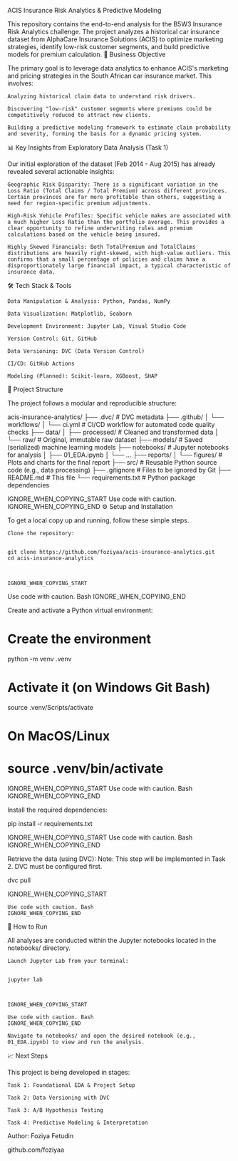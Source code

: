 ACIS Insurance Risk Analytics & Predictive Modeling


This repository contains the end-to-end analysis for the B5W3 Insurance Risk Analytics challenge. The project analyzes a historical car insurance dataset from AlphaCare Insurance Solutions (ACIS) to optimize marketing strategies, identify low-risk customer segments, and build predictive models for premium calculation.
🎯 Business Objective

The primary goal is to leverage data analytics to enhance ACIS's marketing and pricing strategies in the South African car insurance market. This involves:

    Analyzing historical claim data to understand risk drivers.

    Discovering "low-risk" customer segments where premiums could be competitively reduced to attract new clients.

    Building a predictive modeling framework to estimate claim probability and severity, forming the basis for a dynamic pricing system.

📊 Key Insights from Exploratory Data Analysis (Task 1)

Our initial exploration of the dataset (Feb 2014 - Aug 2015) has already revealed several actionable insights:

    Geographic Risk Disparity: There is a significant variation in the Loss Ratio (Total Claims / Total Premium) across different provinces. Certain provinces are far more profitable than others, suggesting a need for region-specific premium adjustments.

    High-Risk Vehicle Profiles: Specific vehicle makes are associated with a much higher Loss Ratio than the portfolio average. This provides a clear opportunity to refine underwriting rules and premium calculations based on the vehicle being insured.

    Highly Skewed Financials: Both TotalPremium and TotalClaims distributions are heavily right-skewed, with high-value outliers. This confirms that a small percentage of policies and claims have a disproportionately large financial impact, a typical characteristic of insurance data.

🛠️ Tech Stack & Tools

    Data Manipulation & Analysis: Python, Pandas, NumPy

    Data Visualization: Matplotlib, Seaborn

    Development Environment: Jupyter Lab, Visual Studio Code

    Version Control: Git, GitHub

    Data Versioning: DVC (Data Version Control)

    CI/CD: GitHub Actions

    Modeling (Planned): Scikit-learn, XGBoost, SHAP

📂 Project Structure

The project follows a modular and reproducible structure:

      
acis-insurance-analytics/
├── .dvc/                   # DVC metadata
├── .github/
│   └── workflows/
│       └── ci.yml          # CI/CD workflow for automated code quality checks
├── data/
│   ├── processed/          # Cleaned and transformed data
│   └── raw/                # Original, immutable raw dataset
├── models/                 # Saved (serialized) machine learning models
├── notebooks/              # Jupyter notebooks for analysis
│   ├── 01_EDA.ipynb
│   └── ...
├── reports/
│   └── figures/            # Plots and charts for the final report
├── src/                    # Reusable Python source code (e.g., data processing)
├── .gitignore              # Files to be ignored by Git
├── README.md               # This file
└── requirements.txt        # Python package dependencies

    

IGNORE_WHEN_COPYING_START
Use code with caution.
IGNORE_WHEN_COPYING_END
⚙️ Setup and Installation

To get a local copy up and running, follow these simple steps.

    Clone the repository:

          
    git clone https://github.com/foziyaa/acis-insurance-analytics.git
    cd acis-insurance-analytics

        

    IGNORE_WHEN_COPYING_START

Use code with caution. Bash
IGNORE_WHEN_COPYING_END

Create and activate a Python virtual environment:

      
# Create the environment
python -m venv .venv

# Activate it (on Windows Git Bash)
source .venv/Scripts/activate

# On MacOS/Linux
# source .venv/bin/activate

    

IGNORE_WHEN_COPYING_START
Use code with caution. Bash
IGNORE_WHEN_COPYING_END

Install the required dependencies:

      
pip install -r requirements.txt

    

IGNORE_WHEN_COPYING_START
Use code with caution. Bash
IGNORE_WHEN_COPYING_END

Retrieve the data (using DVC):
Note: This step will be implemented in Task 2. DVC must be configured first.

      
dvc pull

    

IGNORE_WHEN_COPYING_START

    Use code with caution. Bash
    IGNORE_WHEN_COPYING_END

🚀 How to Run

All analyses are conducted within the Jupyter notebooks located in the notebooks/ directory.

    Launch Jupyter Lab from your terminal:

          
    jupyter lab

        

    IGNORE_WHEN_COPYING_START

    Use code with caution. Bash
    IGNORE_WHEN_COPYING_END

    Navigate to notebooks/ and open the desired notebook (e.g., 01_EDA.ipynb) to view and run the analysis.

📈 Next Steps

This project is being developed in stages:

    Task 1: Foundational EDA & Project Setup

    Task 2: Data Versioning with DVC

    Task 3: A/B Hypothesis Testing

    Task 4: Predictive Modeling & Interpretation

Author: Foziya Fetudin

   github.com/foziyaa